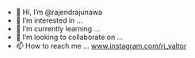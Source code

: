 - 👋 Hi, I’m @rajendrajunawa
- 👀 I’m interested in ...
- 🌱 I’m currently learning ...
- 💞️ I’m looking to collaborate on ...
- 📫 How to reach me ... www.instagram.com/rj_valtor

<!---
rajendrajunawa/rajendrajunawa is a ✨ special ✨ repository because its `README.md` (this file) appears on your GitHub profile.
You can click the Preview link to take a look at your changes.
--->
